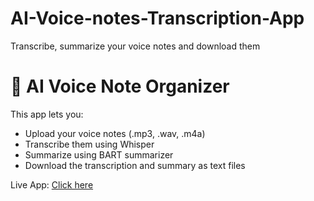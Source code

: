# AI-Voice-notes-Transcription-App
Transcribe, summarize your voice notes and download them 
# 🎤 AI Voice Note Organizer

This app lets you:
- Upload your voice notes (.mp3, .wav, .m4a)
- Transcribe them using Whisper
- Summarize using BART summarizer
- Download the transcription and summary as text files

Live App: [Click here](https://huggingface.co/spaces/mehreen125/Voice_Note_Organizer)
